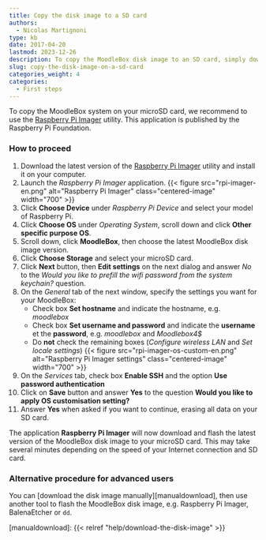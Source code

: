 ```yaml
---
title: Copy the disk image to a SD card
authors:
  - Nicolas Martignoni
type: kb
date: 2017-04-20
lastmod: 2023-12-26
description: To copy the MoodleBox disk image to an SD card, simply download the Raspberry Pi Imager utility and follow these instructions.
slug: copy-the-disk-image-on-a-sd-card
categories_weight: 4
categories:
  - First steps
---
```

To copy the MoodleBox system on your microSD card, we recommend to use the [Raspberry Pi Imager][imager] utility. This application is published by the Raspberry Pi Foundation.

### How to proceed

1. Download the latest version of the [Raspberry Pi Imager][imager] utility and install it on your computer.
1. Launch the _Raspberry Pi Imager_ application.
   {{< figure src="rpi-imager-en.png" alt="Raspberry Pi Imager" class="centered-image" width="700" >}}
1. Click __Choose Device__ under _Raspberry Pi Device_ and select your model of Raspberry Pi.
1. Click __Choose OS__ under _Operating System_, scroll down and click __Other specific purpose OS__.
1. Scroll down, click __MoodleBox__, then choose the latest MoodleBox disk image version.
1. Click __Choose Storage__ and select your microSD card.
1. Click __Next__ button, then __Edit settings__ on the next dialog and answer _No_ to the _Would you like to prefill the wifi password from the system keychain?_ question.
1. On the _General_ tab of the next window, specify the settings you want for your MoodleBox:
   - Check box __Set hostname__ and indicate the hostname, e.g. _moodlebox_
   - Check box __Set username and password__ and indicate the __username__ et the __password__, e.g. _moodlebox_ and _Moodlebox4$_
   - Do __not__ check the remaining boxes (_Configure wireless LAN_ and _Set locale settings_)
   {{< figure src="rpi-imager-os-custom-en.png" alt="Raspberry Pi Imager settings" class="centered-image" width="700" >}}
1. On the _Services_ tab, check box __Enable SSH__ and the option __Use password authentication__
1. Click on __Save__ button and answer __Yes__ to the question __Would you like to apply OS customisation setting?__
1. Answer __Yes__ when asked if you want to continue, erasing all data on your SD card.

The application __Raspberry Pi Imager__ will now download and flash the latest version of the MoodleBox disk image to your microSD card. This may take several minutes depending on the speed of your Internet connection and SD card.

### Alternative procedure for advanced users

You can [download the disk image manually][manualdownload], then use another tool to flash the MoodleBox disk image, e.g. Raspberry Pi Imager, BalenaEtcher or `dd`.

 [imager]: https://www.raspberrypi.com/software/
 [manualdownload]: {{< relref "help/download-the-disk-image" >}}
